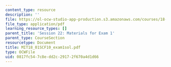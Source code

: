 ```yaml
---
content_type: resource
description: ''
file: https://ol-ocw-studio-app-production.s3.amazonaws.com/courses/18-01sc-single-variable-calculus-fall-2010/0817fc547c8edd2c29172f670a4d1d66_MIT18_01SCF10_exam1sol.pdf
file_type: application/pdf
learning_resource_types: []
parent_title: 'Session 22: Materials for Exam 1'
parent_type: CourseSection
resourcetype: Document
title: MIT18_01SCF10_exam1sol.pdf
type: OCWFile
uid: 0817fc54-7c8e-dd2c-2917-2f670a4d1d66
---
```

